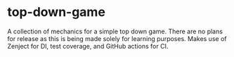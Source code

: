 # top-down-game
A collection of mechanics for a simple top down game. There are no plans for release as this is being made solely for learning purposes.
Makes use of Zenject for DI, test coverage, and GitHub actions for CI.
